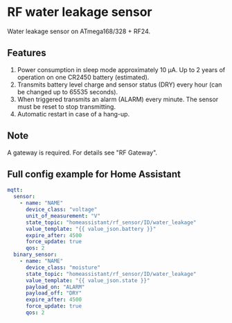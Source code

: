 # RF water leakage sensor

Water leakage sensor on ATmega168/328 + RF24.

## Features

1. Power consumption in sleep mode approximately 10 μA. Up to 2 years of operation on one CR2450 battery (estimated).
2. Transmits battery level charge and sensor status (DRY) every hour (can be changed up to 65535 seconds).
3. When triggered transmits an alarm (ALARM) every minute. The sensor must be reset to stop transmitting.
4. Automatic restart in case of a hang-up.

## Note

A gateway is required. For details see "RF Gateway".

## Full config example for Home Assistant

```yml
mqtt:
  sensor:
    - name: "NAME"
      device_class: "voltage"
      unit_of_measurement: "V"
      state_topic: "homeassistant/rf_sensor/ID/water_leakage"
      value_template: "{{ value_json.battery }}"
      expire_after: 4500
      force_update: true
      qos: 2
  binary_sensor:
    - name: "NAME"
      device_class: "moisture"
      state_topic: "homeassistant/rf_sensor/ID/water_leakage"
      value_template: "{{ value_json.state }}"
      payload_on: "ALARM"
      payload_off: "DRY"
      expire_after: 4500
      force_update: true
      qos: 2
```
